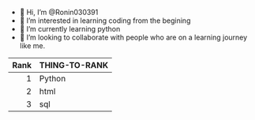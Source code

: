 - 👋 Hi, I’m @Ronin030391
- 👀 I’m interested in learning coding from the begining
- 🌱 I’m currently learning python
- 💞️ I’m looking to collaborate with people who are on a learning journey like me.


  
| Rank | THING-TO-RANK |
|-----:|---------------|
|     1|    Python     |
|     2|   html        |
|     3|    sql        |


<!---
Ronin030391/Ronin030391 is a ✨ special ✨ repository because its `README.md` (this file) appears on your GitHub profile.
You can click the Preview link to take a look at your changes.
--->
